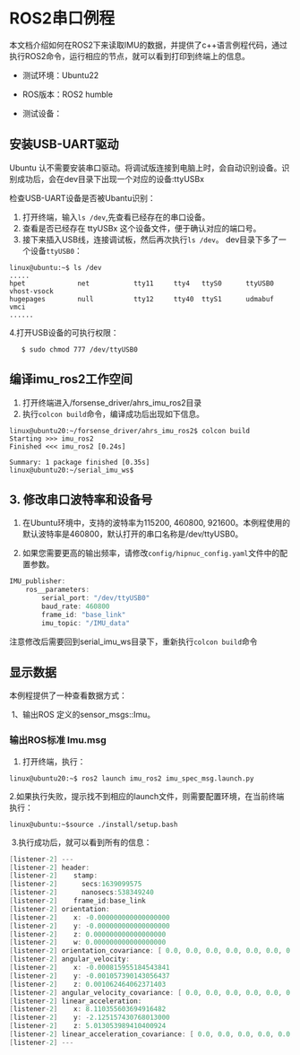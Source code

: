 # ROS2串口例程

本文档介绍如何在ROS2下来读取IMU的数据，并提供了c++语言例程代码，通过执行ROS2命令，运行相应的节点，就可以看到打印到终端上的信息。

* 测试环境：Ubuntu22

* ROS版本：ROS2 humble

* 测试设备：

## 安装USB-UART驱动

Ubuntu 认不需要安装串口驱动。将调试版连接到电脑上时，会自动识别设备。识别成功后，会在dev目录下出现一个对应的设备:ttyUSBx

检查USB-UART设备是否被Ubantu识别：

1. 打开终端，输入`ls /dev`,先查看已经存在的串口设备。
2. 查看是否已经存在  ttyUSBx 这个设备文件，便于确认对应的端口号。
4. 接下来插入USB线，连接调试板，然后再次执行`ls /dev`。 dev目录下多了一个设备`ttyUSB0`：

```shell
linux@ubuntu:~$ ls /dev
.....
hpet             net           tty11     tty4   ttyS0      ttyUSB0    vhost-vsock
hugepages        null          tty12     tty40  ttyS1      udmabuf  vmci
......
```

4.打开USB设备的可执行权限：

```shell
   $ sudo chmod 777 /dev/ttyUSB0
```

## 编译imu_ros2工作空间

1. 打开终端进入/forsense_driver/ahrs_imu_ros2目录
2. 执行`colcon build`命令，编译成功后出现如下信息。

```shell
linux@ubuntu20:~/forsense_driver/ahrs_imu_ros2$ colcon build
Starting >>> imu_ros2
Finished <<< imu_ros2 [0.24s]                  

Summary: 1 package finished [0.35s]
linux@ubuntu20:~/serial_imu_ws$ 
```

## 3. 修改串口波特率和设备号

1. 在Ubuntu环境中，支持的波特率为115200, 460800, 921600。本例程使用的默认波特率是460800，默认打开的串口名称是/dev/ttyUSB0。	

2. 如果您需要更高的输出频率，请修改`config/hipnuc_config.yaml`文件中的配置参数。	

```c
IMU_publisher:
    ros__parameters:
        serial_port: "/dev/ttyUSB0"
        baud_rate: 460800
        frame_id: "base_link"
        imu_topic: "/IMU_data"
```

注意修改后需要回到serial_imu_ws目录下，重新执行`colcon build`命令

## 显示数据
本例程提供了一种查看数据方式：

​	1、输出ROS 定义的sensor_msgs::Imu。

###  输出ROS标准 Imu.msg

1. 打开终端，执行：

```shell
linux@ubuntu20:~$ ros2 launch imu_ros2 imu_spec_msg.launch.py
```

​	2.如果执行失败，提示找不到相应的launch文件，则需要配置环境，在当前终端执行：

```shell
linux@ubuntu:~$source ./install/setup.bash
```

​	3.执行成功后，就可以看到所有的信息：

```c
[listener-2] ---
[listener-2] header:
[listener-2] 	stamp:
[listener-2] 	  secs:1639099575
[listener-2] 	  nanosecs:538349240
[listener-2] 	frame_id:base_link
[listener-2] orientation:
[listener-2] 	x: -0.000000000000000000
[listener-2] 	y: -0.000000000000000000
[listener-2] 	z: 0.000000000000000000
[listener-2] 	w: 0.000000000000000000
[listener-2] orientation_covariance: [ 0.0, 0.0, 0.0, 0.0, 0.0, 0.0, 0.0, 0.0, 0.0]
[listener-2] angular_velocity: 
[listener-2] 	x: -0.000815955184543841
[listener-2] 	y: -0.001057390143056437
[listener-2] 	z: 0.001062464062371403
[listener-2] angular_velocity_covariance: [ 0.0, 0.0, 0.0, 0.0, 0.0, 0.0, 0.0, 0.0, 0.0]
[listener-2] linear_acceleration:
[listener-2] 	x: 8.110355603694916482
[listener-2] 	y: -2.125157430768013000
[listener-2] 	z: 5.013053989410400924
[listener-2] linear_acceleration_covariance: [ 0.0, 0.0, 0.0, 0.0, 0.0, 0.0, 0.0, 0.0, 0.0]
[listener-2] ---
```



